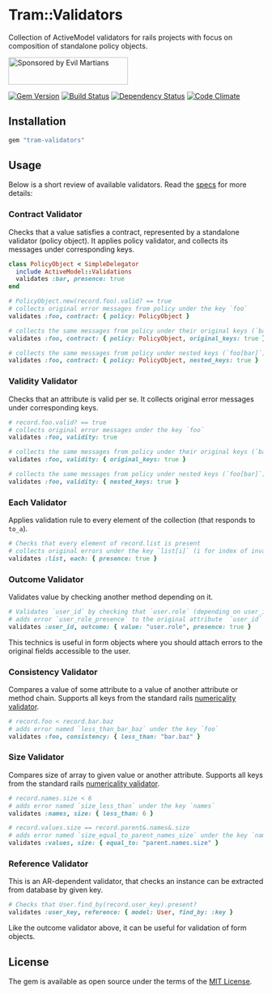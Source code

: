 # Tram::Validators

Collection of ActiveModel validators for rails projects with focus on composition of standalone policy objects.

<a href="https://evilmartians.com/">
<img src="https://evilmartians.com/badges/sponsored-by-evil-martians.svg" alt="Sponsored by Evil Martians" width="236" height="54"></a>

[![Gem Version][gem-badger]][gem]
[![Build Status][travis-badger]][travis]
[![Dependency Status][gemnasium-badger]][gemnasium]
[![Code Climate][codeclimate-badger]][codeclimate]

## Installation

```ruby
gem "tram-validators"
```

## Usage

Below is a short review of available validators. Read the [specs][specs] for more details:

### Contract Validator

Checks that a value satisfies a contract, represented by a standalone validator (policy object).
It applies policy validator, and collects its messages under corresponding keys.

```ruby
class PolicyObject < SimpleDelegator
  include ActiveModel::Validations
  validates :bar, presence: true
end

# PolicyObject.new(record.foo).valid? == true
# collects original error messages from policy under the key `foo`
validates :foo, contract: { policy: PolicyObject }

# collects the same messages from policy under their original keys (`bar`)
validates :foo, contract: { policy: PolicyObject, original_keys: true }

# collects the same messages from policy under nested keys (`foo[bar]`)
validates :foo, contract: { policy: PolicyObject, nested_keys: true }
```

### Validity Validator

Checks that an attribute is valid per se.
It collects original error messages under corresponding keys.

```ruby
# record.foo.valid? == true
# collects original error messages under the key `foo`
validates :foo, validity: true

# collects the same messages from policy under their original keys (`bar`)
validates :foo, validity: { original_keys: true }

# collects the same messages from policy under nested keys (`foo[bar]`)
validates :foo, validity: { nested_keys: true }
```

### Each Validator

Applies validation rule to every element of the collection (that responds to `to_a`).

```ruby
# Checks that every element of record.list is present
# collects original errors under the key `list[i]` (i for index of invalid item)
validates :list, each: { presence: true }
```

### Outcome Validator

Validates value by checking another method depending on it.

```ruby
# Validates `user_id` by checking that `user.role` (depending on user_id) is set
# adds error `user_role_presence` to the original attribute  `user_id`
validates :user_id, outcome: { value: "user.role", presence: true }
```

This technics is useful in form objects where you should attach errors to the original fields accessible to the user.

### Consistency Validator

Compares a value of some attribute to a value of another attribute or method chain.
Supports all keys from the standard rails [numericality validator][numericality].

```ruby
# record.foo < record.bar.baz
# adds error named `less_than_bar_baz` under the key `foo`
validates :foo, consistency: { less_than: "bar.baz" }
```

### Size Validator

Compares size of array to given value or another attribute.
Supports all keys from the standard rails [numericality validator][numericality].

```ruby
# record.names.size < 6
# adds error named `size_less_than` under the key `names`
validates :names, size: { less_than: 6 }

# record.values.size == record.parent&.names&.size
# adds error named `size_equal_to_parent_names_size` under the key `names`
validates :values, size: { equal_to: "parent.names.size" }
```

### Reference Validator

This is an AR-dependent validator, that checks an instance can be extracted from database by given key.

```ruby
# Checks that User.find_by(record.user_key).present?
validates :user_key, reference: { model: User, find_by: :key }
```

Like the outcome validator above, it can be useful for validation of form objects.

## License

The gem is available as open source under the terms of the [MIT License](http://opensource.org/licenses/MIT).

[specs]: ./spec/tram-validators
[numericality]: http://guides.rubyonrails.org/active_record_validations.html#numericality
[codeclimate-badger]: https://img.shields.io/codeclimate/github/tram-rb/tram-validators.svg?style=flat
[codeclimate]: https://codeclimate.com/github/tram-rb/tram-validators
[gem-badger]: https://img.shields.io/gem/v/tram-validators.svg?style=flat
[gem]: https://rubygems.org/gems/tram-validators
[gemnasium-badger]: https://img.shields.io/gemnasium/tram-rb/tram-validators.svg?style=flat
[gemnasium]: https://gemnasium.com/tram-rb/tram-validators
[travis-badger]: https://img.shields.io/travis/tram-rb/tram-validators/master.svg?style=flat
[travis]: https://travis-ci.org/tram-rb/tram-validators
